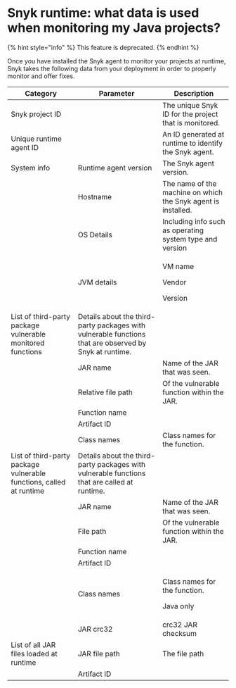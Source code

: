 # Snyk runtime: what data is used when monitoring my Java projects?

{% hint style="info" %}
This feature is deprecated.
{% endhint %}

Once you have installed the Snyk agent to monitor your projects at runtime, Snyk takes the following data from your deployment in order to properly monitor and offer fixes.

| Category                                                            | Parameter                                                                                              | Description                                                   |
| ------------------------------------------------------------------- | ------------------------------------------------------------------------------------------------------ | ------------------------------------------------------------- |
| Snyk project ID                                                     |                                                                                                        | The unique Snyk ID for the project that is monitored.         |
| Unique runtime agent ID                                             |                                                                                                        | An ID generated at runtime to identify the Snyk agent.        |
| System info                                                         | Runtime agent version                                                                                  | The Snyk agent version.                                       |
|                                                                     | Hostname                                                                                               | The name of the machine on which the Snyk agent is installed. |
|                                                                     | OS Details                                                                                             | Including info such as operating system type and version      |
|                                                                     | JVM details                                                                                            | <p>VM name</p><p>Vendor</p><p>Version</p>                     |
| List of third-party package vulnerable monitored functions          | Details about the third-party packages with vulnerable functions that are observed by Snyk at runtime. |                                                               |
|                                                                     | JAR name                                                                                               | Name of the JAR that was seen.                                |
|                                                                     | Relative file path                                                                                     | Of the vulnerable function within the JAR.                    |
|                                                                     | Function name                                                                                          |                                                               |
|                                                                     | Artifact ID                                                                                            |                                                               |
|                                                                     | Class names                                                                                            | Class names for the function.                                 |
| List of third-party package vulnerable functions, called at runtime | Details about the third-party packages with vulnerable functions that are called at runtime.           |                                                               |
|                                                                     | JAR name                                                                                               | Name of the JAR that was seen.                                |
|                                                                     | File path                                                                                              | Of the vulnerable function within the JAR.                    |
|                                                                     | Function name                                                                                          |                                                               |
|                                                                     | Artifact ID                                                                                            |                                                               |
|                                                                     | Class names                                                                                            | <p>Class names for the function.</p><p>Java only</p>          |
|                                                                     | JAR crc32                                                                                              | crc32 JAR checksum                                            |
| List of all JAR files loaded at runtime                             | JAR file path                                                                                          | The file path                                                 |
|                                                                     | Artifact ID                                                                                            |                                                               |

